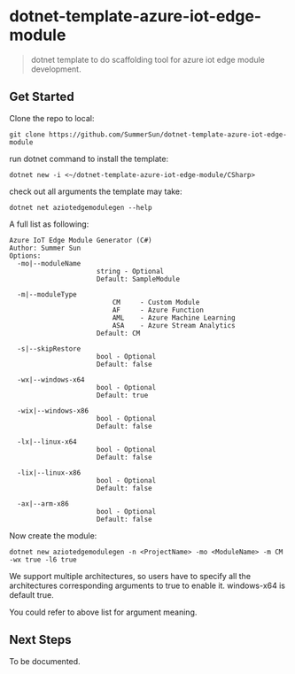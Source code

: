 # dotnet-template-azure-iot-edge-module
> dotnet template to do scaffolding tool for azure iot edge module development.

## Get Started

Clone the repo to local: 
```
git clone https://github.com/SummerSun/dotnet-template-azure-iot-edge-module
```

run dotnet command to install the template:
```
dotnet new -i <~/dotnet-template-azure-iot-edge-module/CSharp>
```

check out all arguments the template may take:
```
dotnet net aziotedgemodulegen --help
```

A full list as following:

```
Azure IoT Edge Module Generator (C#)
Author: Summer Sun
Options:
  -mo|--moduleName
                      string - Optional
                      Default: SampleModule

  -m|--moduleType
                          CM     - Custom Module
                          AF     - Azure Function
                          AML    - Azure Machine Learning
                          ASA    - Azure Stream Analytics
                      Default: CM

  -s|--skipRestore
                      bool - Optional
                      Default: false

  -wx|--windows-x64
                      bool - Optional
                      Default: true

  -wix|--windows-x86
                      bool - Optional
                      Default: false

  -lx|--linux-x64
                      bool - Optional
                      Default: false

  -lix|--linux-x86
                      bool - Optional
                      Default: false

  -ax|--arm-x86
                      bool - Optional
                      Default: false
```

Now create the module:

```
dotnet new aziotedgemodulegen -n <ProjectName> -mo <ModuleName> -m CM -wx true -l6 true
```
We support multiple architectures, so users have to specify all the architectures corresponding arguments to true to enable it. windows-x64 is default true.

You could refer to above list for argument meaning.

## Next Steps
To be documented.